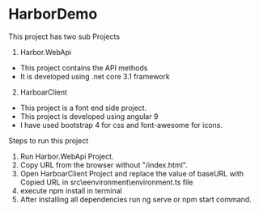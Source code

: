 # HarborDemo


This project has two sub Projects 
1) Harbor.WebApi 
  - This project contains the API methods
  - It is developed using .net core 3.1 framework
  
2) HarboarClient
  - This project is a font end side project.
  - This project is developed using angular 9
  - I have used bootstrap 4 for css and font-awesome for icons.
  

Steps to run this project
1) Run Harbor.WebApi Project.
2) Copy URL from the browser without "/index.html".
3) Open HarboarClient Project and replace the value of baseURL with Copied URL in src\eenvironment\environment.ts file
4) execute npm install in terminal
5) After installing all dependencies run ng serve or npm start command. 
